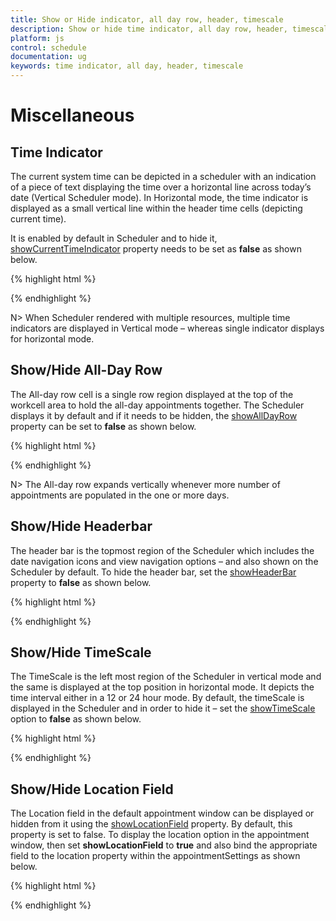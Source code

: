 ```yaml
---
title: Show or Hide indicator, all day row, header, timescale
description: Show or hide time indicator, all day row, header, timescale
platform: js
control: schedule
documentation: ug
keywords: time indicator, all day, header, timescale 
---
```

# Miscellaneous

## Time Indicator

The current system time can be depicted in a scheduler with an indication of a piece of text displaying the time over a horizontal line across today’s date (Vertical Scheduler mode). In Horizontal mode, the time indicator is displayed as a small vertical line within the header time cells (depicting current time). 

It is enabled by default in Scheduler and to hide it, [showCurrentTimeIndicator](/js/api/ejschedule#members:showcurrenttimeindicator) property needs to be set as **false** as shown below.

{% highlight html %}


<div id="Schedule1"></div>



<script type="text/javascript">

$(function () {

$("#Schedule1").ejSchedule({

currentDate: new Date(2015, 11, 2),

showCurrentTimeIndicator: false,

appointmentSettings: {

dataSource: [{

Id: 100,

Subject: "Research on Sky Miracles",

StartTime: new Date(2015, 11, 2, 9, 00),

EndTime: new Date(2015, 11, 2, 10, 30)

}]

}

});

});

</script>



{% endhighlight %}

N> When Scheduler rendered with multiple resources, multiple time indicators are displayed in Vertical mode – whereas single indicator displays for horizontal mode.

## Show/Hide All-Day Row

The All-day row cell is a single row region displayed at the top of the workcell area to hold the all-day appointments together. The Scheduler displays it by default and if it needs to be hidden, the [showAllDayRow](/js/api/ejschedule#members:showalldayrow) property can be set to **false** as shown below.

{% highlight html %}


<div id="Schedule1"></div>



<script type="text/javascript">

$(function () {

$("#Schedule1").ejSchedule({

currentDate: new Date(2015, 11, 2),

showAllDayRow: false,

appointmentSettings: {

dataSource: [{

Id: 100,

Subject: "Research on Sky Miracles",

StartTime: new Date(2015, 11, 2, 9, 00),

EndTime: new Date(2015, 11, 2, 10, 30)

}]

}

});

});

</script>



{% endhighlight %}

N> The All-day row expands vertically whenever more number of appointments are populated in the one or more days.

## Show/Hide Headerbar

The header bar is the topmost region of the Scheduler which includes the date navigation icons and view navigation options – and also shown on the Scheduler by default. To hide the header bar, set the [showHeaderBar](/js/api/ejschedule#members:showheaderbar) property to **false** as shown below.

{% highlight html %}


<div id="Schedule1"></div>



<script type="text/javascript">

$(function () {

$("#Schedule1").ejSchedule({

currentDate: new Date(2015, 11, 2),

showHeaderBar: false,

appointmentSettings: {

dataSource: [{

Id: 100,

Subject: "Research on Sky Miracles",

StartTime: new Date(2015, 11, 2, 9, 00),

EndTime: new Date(2015, 11, 2, 10, 30)

}]

}

});

});

</script>



{% endhighlight %}

## Show/Hide TimeScale

The TimeScale is the left most region of the Scheduler in vertical mode and the same is displayed at the top position in horizontal mode. It depicts the time interval either in a 12 or 24 hour mode. By default, the timeScale is displayed in the Scheduler and in order to hide it – set the [showTimeScale](/js/api/ejschedule#members:showtimescale) option to **false** as shown below.

{% highlight html %}


<div id="Schedule1"></div>



<script type="text/javascript">

$(function () {

$("#Schedule1").ejSchedule({

currentDate: new Date(2015, 11, 2),

showTimeScale: false,

appointmentSettings: {

dataSource: [{

Id: 100,

Subject: "Research on Sky Miracles",

StartTime: new Date(2015, 11, 2, 9, 00),

EndTime: new Date(2015, 11, 2, 10, 30)

}]

}

});

});

</script>



{% endhighlight %}

## Show/Hide Location Field

The Location field in the default appointment window can be displayed or hidden from it using the [showLocationField](/js/api/ejschedule#members:showlocationfield) property. By default, this property is set to false. To display the location option in the appointment window, then set **showLocationField** to **true** and also bind the appropriate field to the location property within the appointmentSettings as shown below.

{% highlight html %}


<div id="Schedule1"></div>



<script type="text/javascript">

$(function () {

$("#Schedule1").ejSchedule({

currentDate: new Date(2015, 11, 2),

showLocationField: true,

appointmentSettings: {

location: "EventLocation",

dataSource: [{

Id: 100,

Subject: "Research on Sky Miracles",

StartTime: new Date(2015, 11, 2, 9, 00),

EndTime: new Date(2015, 11, 2, 10, 30),

EventLocation: "RDU"

}]

}

});

});

</script>



{% endhighlight %}

